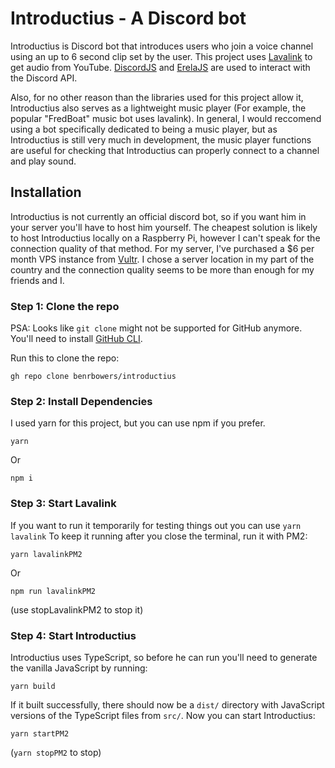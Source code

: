 # Introductius - A Discord bot

Introductius is Discord bot that introduces users who join a voice channel using an up to 6 second clip set by the user. This project uses [Lavalink](https://github.com/freyacodes/Lavalink) to get audio from YouTube. [DiscordJS](https://discord.js.org/#/) and [ErelaJS](https://erelajs-docs.netlify.app/) are used to interact with the Discord API.

Also, for no other reason than the libraries used for this project allow it, Introductius also serves as a lightweight music player (For example, the popular "FredBoat" music bot uses lavalink). In general, I would reccomend using a bot specifically dedicated to being a music player, but as Introductius is still very much in development, the music player functions are useful for checking that Introductius can properly connect to a channel and play sound.

## Installation
Introductius is not currently an official discord bot, so if you want him in your server you'll have to host him yourself. The cheapest solution is likely to host Introductius locally on a Raspberry Pi, however I can't speak for the connection quality of that method. For my server, I've purchased a $6 per month VPS instance from [Vultr](https://www.vultr.com/). I chose a server location in my part of the country and the connection quality seems to be more than enough for my friends and I.

### Step 1: Clone the repo
PSA: Looks like `git clone` might not be supported for GitHub anymore. You'll need to install [GitHub CLI](https://cli.github.com/).

Run this to clone the repo:
```
gh repo clone benrbowers/introductius
```
### Step 2: Install Dependencies
I used yarn for this project, but you can use npm if you prefer.

```
yarn
```
Or
```
npm i
```
### Step 3: Start Lavalink
If you want to run it temporarily for testing things out you can use `yarn lavalink`
To keep it running after you close the terminal, run it with PM2:
```
yarn lavalinkPM2
```
Or
```
npm run lavalinkPM2
```
(use stopLavalinkPM2 to stop it)
### Step 4: Start Introductius
Introductius uses TypeScript, so before he can run you'll need to generate the vanilla JavaScript by running:
```
yarn build
```
If it built successfully, there should now be a `dist/` directory with JavaScript versions of the TypeScript files from `src/`.
Now you can start Introductius:
```
yarn startPM2
```
(`yarn stopPM2` to stop)

